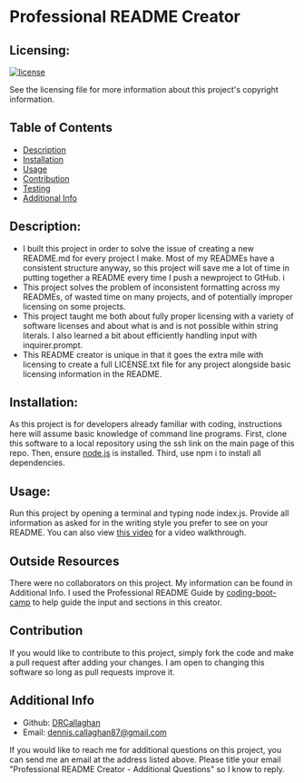 # Professional README Creator

  ## Licensing:
  [![license](https://img.shields.io/badge/license-MIT_License-blue)](https://shields.io/)

  See the licensing file for more information about this project's copyright information.

  ## Table of Contents
  - [Description](#description)
  - [Installation](#installation)
  - [Usage](#usage)
  - [Contribution](#contribution)
  - [Testing](#testing)
  - [Additional Info](#additional-info)

  ## Description:
  - I built this project in order to solve the issue of creating a new README.md for every project I make. Most of my READMEs have a consistent structure anyway, so this project will save me a lot of time in putting together a README every time I push a newproject to GtHub. i
  - This project solves the problem of inconsistent formatting across my READMEs, of wasted time on many projects, and of potentially improper licensing on some projects.
  - This project taught me both about fully proper licensing with a variety of software licenses and about what is and is not possible within string literals. I also learned a bit about efficiently handling input with inquirer.prompt.
  - This README creator is unique in that it goes the extra mile with licensing to create a full LICENSE.txt file for any project alongside basic licensing information in the README.

  ## Installation:
  As this project is for developers already familiar with coding, instructions here will assume basic knowledge of command line programs. First, clone this software to a local repository using the ssh link on the main page of this repo. Then, ensure [node.js](https://nodejs.org/en/) is installed. Third, use npm i to install all dependencies.

  ## Usage:
  Run this project by opening a terminal and typing node index.js. Provide all information as asked for in the writing style you prefer to see on your README. You can also view [this video](https://drive.google.com/file/d/1OxQlQlwCm2iYBYkK0GKqSsYxVpUspWrg/view?usp=sharing) for a video walkthrough.

  ## Outside Resources
  There were no collaborators on this project. My information can be found in Additional Info.
  I used the Professional README Guide by [coding-boot-camp](https://www.github.com/coding-boot-camp/) to help guide the input and sections in this creator.


  ## Contribution
  If you would like to contribute to this project, simply fork the code and make a pull request after adding your changes. I am open to changing this software so long as pull requests improve it.

  ## Additional Info
  - Github: [DRCallaghan](https://github.com/DRCallaghan)
  - Email: dennis.callaghan87@gmail.com

  If you would like to reach me for additional questions on this project, you can send me an email at the address listed above. Please title your email "Professional README Creator - Additional Questions" so I know to reply.